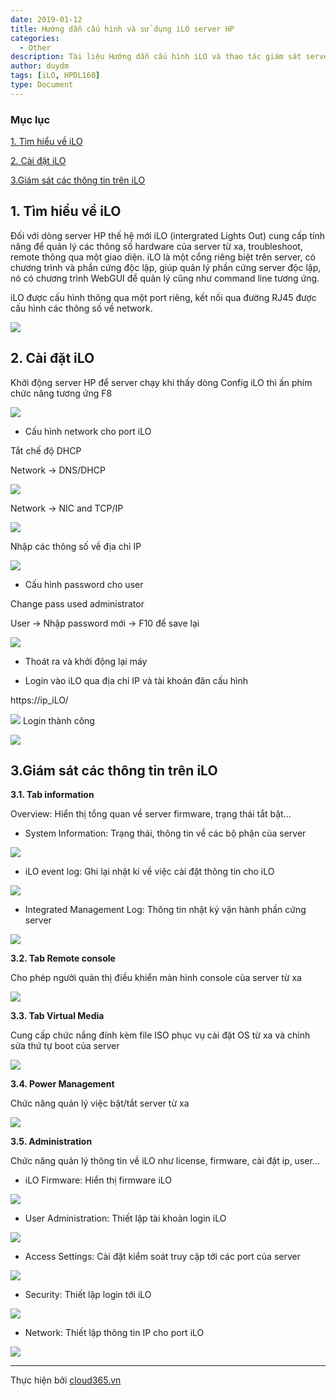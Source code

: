 ```yaml
---
date: 2019-01-12
title: Hướng dẫn cấu hình và sử dụng iLO server HP
categories:
  - Other
description: Tài liệu Hướng dẫn cấu hình iLO và thao tác giám sát server HP
author: duydm
tags: [iLO, HPDL160]
type: Document
---
```


### Mục lục

[1. Tìm hiểu về iLO](#timhieuveilo)

[2. Cài đặt iLO](#caidatilo)

[3.Giám sát các thông tin trên iLO](#giamsatilo)
<a name="timhieuveilo"></a>
## 1. Tìm hiểu về iLO ##

Đối với dòng server HP thế hệ mới iLO (intergrated Lights Out) cung cấp tính năng để quản lý các thông số hardware của server từ xa, troubleshoot, remote thông qua một giao diện. iLO là một cổng riêng biệt trên server, có chương trình và phần cứng độc lập, giúp quản lý phần cứng server độc lập, nó có chương trình WebGUI để quản lý cũng như command line tương ứng.

 iLO được cấu hình thông qua một port riêng, kết nối qua đường RJ45 được cấu hình các thông số về network.

![](/images/img-ilo-hp/ilo1.jpg)

<a name="giamsatilo"></a>
## 2. Cài đặt iLO ##

Khởi động server HP để server chạy khi thấy dòng Config iLO thì ấn phím chức năng tương ứng F8

![](/images/img-ilo-hp/ilo2.jpg)

+ Cấu hình network cho port iLO

Tắt chế độ DHCP

Network -> DNS/DHCP

![](/images/img-ilo-hp/ilo3.jpg)

Network -> NIC and TCP/IP

![](/images/img-ilo-hp/ilo4.jpg)

Nhập các thông số về địa chỉ IP

![](/images/img-ilo-hp/ilo5.jpg)

+ Cấu hình password cho user

Change pass used administrator

User -> Nhập password mới -> F10 để save lại

![](/images/img-ilo-hp/ilo6.jpg)

+ Thoát ra và khởi động lại máy

+ Login vào iLO qua địa chỉ IP và tài khoản đãn cấu hình

https://ip_iLO/

![](/images/img-ilo-hp/ilo7.png)
Login thành công

![](/images/img-ilo-hp/ilo8.png)

<a name="caidatilo"></a>
## 3.Giám sát các thông tin trên iLO ##

**3.1. Tab information**

Overview: Hiển thị tổng quan về server firmware, trạng thái tắt bật...

+ System Information: Trạng thái, thông tin về các bộ phận của server

![](/images/img-ilo-hp/ilo9.png)

+ iLO event log: Ghi lại nhật kí về việc cài đặt thông tin cho iLO

![](/images/img-ilo-hp/ilo10.png)

+ Integrated Management Log: Thông tin nhật ký vận hành phần cứng server

![](/images/img-ilo-hp/ilo11.png)

**3.2. Tab Remote console**

Cho phép người quản thị điều khiển màn hình console của server từ xa

![](/images/img-ilo-hp/ilo12.png)

**3.3. Tab Virtual Media**

Cung cấp chức nắng đính kèm file ISO phục vụ cài đặt OS từ xa và chỉnh sửa thứ tự boot của server

![](/images/img-ilo-hp/ilo13.png)

**3.4. Power Management**

Chức năng quản lý việc bật/tắt server từ xa

![](/images/img-ilo-hp/ilo14.png)

**3.5. Administration**

Chức năng quản lý thông tin về iLO như license, firmware, cài đặt ip, user...

+ iLO Firmware: Hiển thị firmware iLO

![](/images/img-ilo-hp/ilo15.png)

+ User Administration: Thiết lập tài khoản login iLO

![](/images/img-ilo-hp/ilo16.png)

+ Access Settings: Cài đặt kiểm soát truy cập tới các port của server

![](/images/img-ilo-hp/ilo17.png)

+ Security: Thiết lập login tới iLO

![](/images/img-ilo-hp/ilo18.png)

+ Network: Thiết lập thông tin IP cho port iLO

![](/images/img-ilo-hp/ilo19.png)

---
Thực hiện bởi <a href="https://cloud365.vn/" target="_blank">cloud365.vn</a>